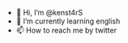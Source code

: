 - 👋 Hi, I’m @kenst4rS
- 🌱 I’m currently learning english
- 📫 How to reach me by twitter

<!---
kenst4rs/kenst4rs is a ✨ special ✨ repository because its `README.md` (this file) appears on your GitHub profile.
You can click the Preview link to take a look at your changes.
--->
